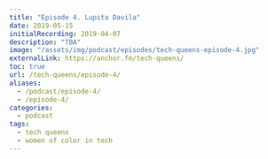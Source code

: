 ```yaml
---
title: "Episode 4. Lupita Davila"
date: 2019-05-15
initialRecording: 2019-04-07
description: "TBA"
image: "/assets/img/podcast/episodes/tech-queens-episode-4.jpg"
externalLink: https://anchor.fm/tech-queens/
toc: true
url: /tech-queens/episode-4/
aliases:
  - /podcast/episode-4/
  - /episode-4/
categories:
  - podcast
tags:
  - tech queens
  - women of color in tech
---
```


